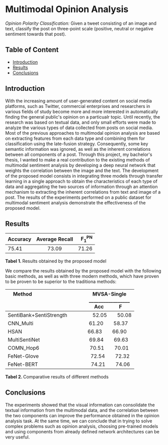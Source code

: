 # Multimodal Opinion Analysis

*Opinion Polarity Classification:* Given a tweet consisting of an image and text, classify the post on three-point scale (positive, neutral or negative sentiment towards that post).

## Table of Content
* [Introduction](#introduction)
* [Results](#results)
* [Conclusions](#conclusions)

## Introduction

With the increasing amount of user-generated content on social media platforms, such as Twitter, commercial enterprises and researchers in various fields of study become more and more interested in automatically finding the general public's opinion on a particualr topic. Until recently, the research was based on textual data, and only small efforts were made to analyze the various types of  data collected from posts on social media. Most of the previous approaches to multimodal opinion analysis are based on extracting features from each data type and combining them for classification using the late-fusion strategy. Consequently, some key semantic information was ignored, as well as the inherent correlations between all components of a post. Through this project, my bachelor's thesis, I wanted to make a real contribution to the existing methods of multimodal sentiment analysis by developing a deep neural network that weights the correlation between the image and the text. The development of the proposed model consists in integrating three models through transfer learning in a single approach to obtain the characteristics of each type of data and aggregating the two sources of information through an attention mechanism to extracting the inherent correlations from text and image of a post. The results of the experiments performed on a public dataset for multimodal sentiment analysis demonstrate the effectiveness of the proposed model.

## Results

| Accuracy   |      Average Recall      | F</sup><sub>1</sub><sup>PN |
|------------|:------------------------:|-------------:|
| 75.41 |  73.09 | 71.26 |
  
  <div> <p> <b>Tabel 1. </b> Results obtained by the proposed model</p> </div>

We compare the results obtained by the proposed model with the following basic methods, as well as with three modern methods, which have proven to be proven to be superior to the traditiona methods:
  
|           Method &emsp;&emsp;&emsp;&emsp;&emsp;&emsp;&emsp;&emsp;&emsp;&emsp;&emsp;&ensp;  MVSA-Single <br> &emsp;&emsp;&emsp;&emsp;&emsp;&emsp;&emsp;&emsp;&emsp;&emsp;&emsp;&ensp;&ensp;&emsp;&emsp;&emsp;&ensp;   _________________<br>  &emsp;&emsp;&emsp;&emsp;&emsp;&emsp;&emsp;&emsp;&emsp;&emsp;&emsp;&emsp;&emsp;&emsp;&ensp;&ensp;       Acc &emsp;&emsp;&ensp; F |
|----------------------------------------------------------------|
| SentiBank+SentiStrength &emsp;&emsp;&emsp;&ensp;&ensp;&ensp;  52.05 &emsp;&ensp; 50.08 |
|  CNN_Multi      &emsp;&emsp;&emsp;&emsp;&emsp;&emsp;&emsp;&emsp;&ensp;&emsp;&ensp;&nbsp;&nbsp;     61.20 &emsp;&ensp; 58.37                 |
|  	HSAN          &emsp;&emsp;&emsp;&emsp;&emsp;&emsp;&emsp;&emsp;&emsp;&emsp;&emsp;&emsp;&ensp;     66.83 &emsp;&ensp; 66.90      |
|  	MultiSentiNet &emsp;&emsp;&emsp;&emsp;&emsp;&emsp;&emsp;&ensp;&ensp;&ensp;&ensp;&nbsp;     69.84 &emsp;&ensp; 69.63       |
|  	COMN_Hop6     &emsp;&emsp;&emsp;&emsp;&emsp;&emsp;&emsp;&emsp;&emsp;&ensp;    70.51 &emsp;&ensp; 70.01        |
|  	FeNet-Glove   &emsp;&emsp;&emsp;&emsp;&emsp;&emsp;&emsp;&emsp;&emsp;&ensp;&nbsp;    72.54 &emsp;&ensp; 72.32     |
|  	FeNet-BERT    &emsp;&emsp;&emsp;&emsp;&emsp;&emsp;&emsp;&emsp;&emsp;&emsp;    74.21 &emsp;&ensp; 74.06      |

  <div> <p> <b>Tabel 2. </b> Comparative results of different methods </p> </div>
  
## Conclusions

The experiments showed that the visual information can consolidate the textual information from the multimodal data, and the correlation between the two components can improve the performance obtained in the opinion analysis task.
At the same time, we can conclude that in trying to solve complex problems such as opinion analysis, choosing pre-trained models and using components from already defined network architectures can be very useful.
